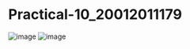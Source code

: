 # Practical-10_20012011179

![image](https://user-images.githubusercontent.com/111722360/202755147-e92ae528-a772-4948-a043-044e26ec5d34.png)
![image](https://user-images.githubusercontent.com/111722360/202755247-3c0bc1a4-bd46-40ab-b35b-eadabe11f346.png)
